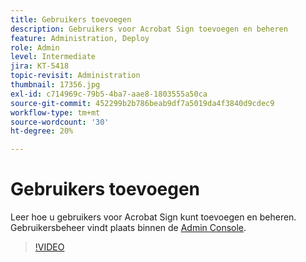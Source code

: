 ```yaml
---
title: Gebruikers toevoegen
description: Gebruikers voor Acrobat Sign toevoegen en beheren
feature: Administration, Deploy
role: Admin
level: Intermediate
jira: KT-5418
topic-revisit: Administration
thumbnail: 17356.jpg
exl-id: c714969c-79b5-4ba7-aae8-1803555a50ca
source-git-commit: 452299b2b786beab9df7a5019da4f3840d9cdec9
workflow-type: tm+mt
source-wordcount: '30'
ht-degree: 20%

---
```


# Gebruikers toevoegen

Leer hoe u gebruikers voor Acrobat Sign kunt toevoegen en beheren. Gebruikersbeheer vindt plaats binnen de [Admin Console](https://adminconsole.adobe.com/).

>[!VIDEO](https://video.tv.adobe.com/v/3419315?quality=12&learn=on&hidetitle=true)
